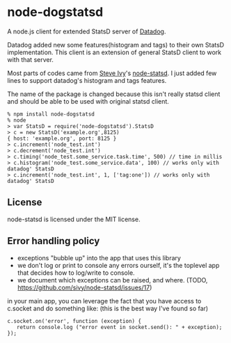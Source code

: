 # node-dogstatsd

A node.js client for extended StatsD server of [Datadog](http://www.datadoghq.com).

Datadog added new some features(histogram and tags) to their own StatsD implementation.
This client is an extension of general StatsD client to work with that server.

Most parts of codes came from [Steve Ivy](https://github.com/sivy)'s [node-statsd](https://github.com/sivy/node-statsd).
I just added few lines to support datadog's histogram and tags features.

The name of the package is changed because this isn't really statsd client and should be able to be used with original statsd client.

    % npm install node-dogstatsd
    % node
    > var StatsD = require('node-dogstatsd').StatsD
    > c = new StatsD('example.org',8125)
    { host: 'example.org', port: 8125 }
    > c.increment('node_test.int')
    > c.decrement('node_test.int')
    > c.timing('node_test.some_service.task.time', 500) // time in millis
    > c.histogram('node_test.some_service.data', 100) // works only with datadog' StatsD
    > c.increment('node_test.int', 1, ['tag:one']) // works only with datadog' StatsD

## License

node-statsd is licensed under the MIT license.

## Error handling policy

* exceptions "bubble up" into the app that uses this library
* we don't log or print to console any errors ourself, it's the toplevel app that decides how to log/write to console.
* we document which exceptions can be raised, and where. (TODO, https://github.com/sivy/node-statsd/issues/17)

in your main app, you can leverage the fact that you have access to c.socket and do something like:
(this is the best way I've found so far)

    c.socket.on('error', function (exception) {
       return console.log ("error event in socket.send(): " + exception);
    });
